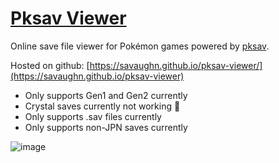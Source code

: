 # [Pksav Viewer](https://savaughn.github.io/pksav-viewer)

Online save file viewer for Pokémon games powered by [pksav](https://github.com/savaughn/pksav).

Hosted on github: [https://savaughn.github.io/pksav-viewer/](https://savaughn.github.io/pksav-viewer)

- Only supports Gen1 and Gen2 currently
- Crystal saves currently not working :shrug:
- Only supports .sav files currently
- Only supports non-JPN saves currently

![image](https://github.com/savaughn/pksav-viewer/assets/25937456/09c7271a-66f2-491f-9ec8-149466d54d90)

